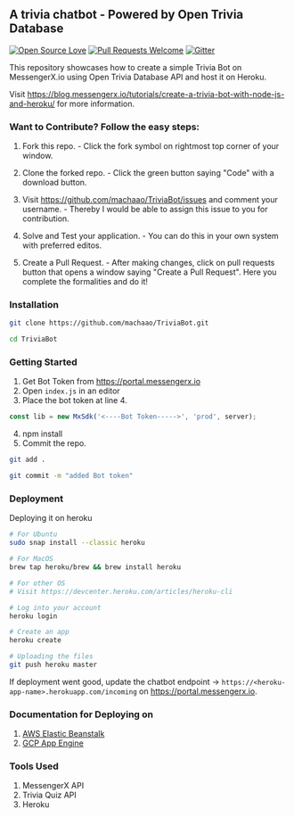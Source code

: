 ## A trivia chatbot - Powered by Open Trivia Database

[![Open Source Love](https://firstcontributions.github.io/open-source-badges/badges/open-source-v1/open-source.svg)](https://github.com/firstcontributions/open-source-badges)  [![Pull Requests Welcome](https://img.shields.io/badge/PRs-welcome-brightgreen.svg?style=flat)](http://makeapullrequest.com) [![Gitter](https://badges.gitter.im/messengerx-io/community.svg)](https://gitter.im/messengerx-io/community?utm_source=badge&utm_medium=badge&utm_campaign=pr-badge)  

This repository showcases how to create a simple Trivia Bot on MessengerX.io using Open Trivia Database API and host it on Heroku. 

Visit https://blog.messengerx.io/tutorials/create-a-trivia-bot-with-node-js-and-heroku/ for more information.

### **Want to Contribute? Follow the easy steps:**

1. Fork this repo. - Click the fork symbol on rightmost top corner of your window.

2. Clone the forked repo. - Click the green button saying "Code" with a download button.

2. Visit https://github.com/machaao/TriviaBot/issues and comment your username. - Thereby I would be able to assign this issue to you for contribution.

3. Solve and Test your application. - You can do this in your own system with preferred editos.

4. Create a Pull Request. - After making changes, click on pull requests button that opens a window saying "Create a Pull Request". Here you complete the formalities and do it!

### Installation
```bash
git clone https://github.com/machaao/TriviaBot.git

cd TriviaBot
```
### Getting Started

1. Get Bot Token from https://portal.messengerx.io
2. Open ```index.js``` in an editor
3. Place the bot token at line 4.
```javascript
const lib = new MxSdk('<----Bot Token----->', 'prod', server);
```
4. npm install
5. Commit the repo.
```bash
git add .

git commit -m "added Bot token"
```

### Deployment
Deploying it on heroku

```bash
# For Ubuntu
sudo snap install --classic heroku

# For MacOS
brew tap heroku/brew && brew install heroku

# For other OS
# Visit https://devcenter.heroku.com/articles/heroku-cli

# Log into your account
heroku login

# Create an app
heroku create

# Uploading the files
git push heroku master
```

If deployment went good, update the chatbot endpoint -> ```https://<heroku-app-name>.herokuapp.com/incoming``` on https://portal.messengerx.io.

### Documentation for Deploying on
1. [AWS Elastic Beanstalk](https://github.com/machaao/TriviaBot/blob/master/AWS/README.md)
2. [GCP App Engine](https://github.com/machaao/TriviaBot/blob/master/GCP/README.md)

### Tools Used

1. MessengerX API
2. Trivia Quiz API
3. Heroku

